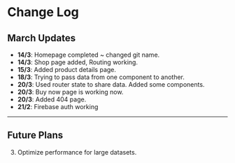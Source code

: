 # Change Log

## March Updates
- **14/3**: Homepage completed ~ changed git name.
- **14/3**: Shop page added, Routing working.
- **15/3**: Added product details page.
- **18/3**: Trying to pass data from one component to another.
- **20/3**: Used router state to share data. Added some components.
- **20/3**: Buy now page is working now.
- **20/3**: Added 404 page.
- **21/2**: Firebase auth working

---

## Future Plans
3. Optimize performance for large datasets.